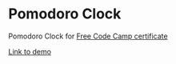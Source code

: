 # Pomodoro Clock
Pomodoro Clock for [Free Code Camp certificate](https://www.freecodecamp.com/challenges/build-a-pomodoro-clock)

[Link to demo](https://lhphan.github.io/pomodoro/)

